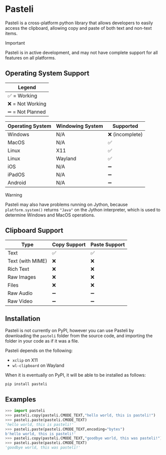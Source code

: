 # Pasteli

Pasteli is a cross-platform python library that allows developers to easily access the clipboard, allowing copy and paste of both text and non-text items.

> [!IMPORTANT]
> Pasteli is in active development, and may not have complete support for all features on all platforms.

## Operating System Support

|Legend|
|------|
|✅ = Working|
|❌ = Not Working|
|➖ = Not Planned|

|Operating System|Windowing System|Supported|
|----------------|----------------|---------|
|Windows         |N/A             |❌ (incomplete)|
|MacOS           |N/A             |✅|
|Linux           |X11             |✅|
|Linux           |Wayland         |✅|
|iOS             |N/A             |➖|
|iPadOS          |N/A             |➖|
|Android         |N/A             |➖|

> [!WARNING]
> Pasteli may also have problems running on Jython, because `platform.system()` returns `"Java"` on the Jython interpreter, which is used to determine Windows and MacOS operations.

## Clipboard Support

|Type     |Copy Support|Paste Support|
|---------|------------|-------------|
|Text             |✅|✅|
|Text (with MIME) |❌|❌|
|Rich Text        |❌|❌|
|Raw Images       |❌|❌|
|Files            |❌|❌|
|Raw Audio        |➖|➖|
|Raw Video        |➖|➖|

## Installation

Pasteli is not currently on PyPI, however you can use Pasteli by downloading the `pasteli` folder from the source code, and importing the folder in your code as if it was a file.

Pasteli depends on the following:
- `xclip` on X11
- `wl-clipboard` on Wayland

When it is eventually on PyPI, it will be able to be installed as follows:

```
pip install pasteli
```

## Examples

```python
>>> import pasteli
>>> pasteli.copy(pasteli.CMODE_TEXT,"hello world, this is pasteli!")
>>> pasteli.paste(pasteli.CMODE_TEXT)
'hello world, this is pasteli!'
>>> pasteli.paste(pasteli.CMODE_TEXT,encoding="bytes")
b'hello world, this is pasteli!'
>>> pasteli.copy(pasteli.CMODE_TEXT,"goodbye world, this was pasteli!")
>>> pasteli.paste(pasteli.CMODE_TEXT)
'goodbye world, this was pasteli!'
```